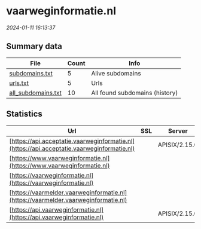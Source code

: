 # vaarweginformatie.nl
*2024-01-11 16:13:37*
## Summary data
| File       | Count | Info |
|------------|-------|------|
|[subdomains.txt](/data/vaarweginformatie.nl/subdomains.txt)|5|Alive subdomains|
|[urls.txt](/data/vaarweginformatie.nl/urls.txt)|5|Urls|
|[all_subdomains.txt](/data/vaarweginformatie.nl/all_subdomains.txt)|10|All found subdomains (history)|
## Statistics
| Url | SSL | Server | Cookie | HSTS | CSP | XFO | XXP | RP | Tech |Title |
|------------|-------|------|------|------|------|------|------|------|------|------|
|[https://api.acceptatie.vaarweginformatie.nl](https://api.acceptatie.vaarweginformatie.nl)| |APISIX/2.15.0| | | | | |:white_check_mark: |Apache APISIX:2....||
|[https://www.vaarweginformatie.nl](https://www.vaarweginformatie.nl)| || |:white_check_mark: | |:white_check_mark: | |:white_check_mark: |||
|[https://vaarweginformatie.nl](https://vaarweginformatie.nl)| || |:white_check_mark: | |:white_check_mark: | |:white_check_mark: |||
|[https://vaarmelder.vaarweginformatie.nl](https://vaarmelder.vaarweginformatie.nl)| || |:white_check_mark: | | | |:white_check_mark: |||
|[https://api.vaarweginformatie.nl](https://api.vaarweginformatie.nl)| |APISIX/2.15.0| |:white_check_mark: | | | |:white_check_mark: |Apache APISIX:2....||